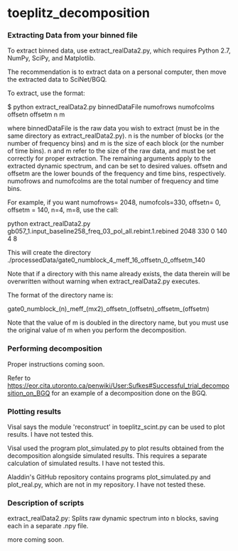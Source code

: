 # toeplitz_decomposition

### Extracting Data from your binned file ###

To extract binned data, use extract_realData2.py, which requires Python 2.7, NumPy, SciPy, and Matplotlib. 

The recommendation is to extract data on a personal computer, then move the extracted data to SciNet/BGQ.

To extract, use the format:

$ python extract_realData2.py binnedDataFile numofrows numofcolms offsetn offsetm n m

where binnedDataFile is the raw data you wish to extract (must be in the same directory as extract_realData2.py). n is the number of blocks (or the number of frequency bins) and m is the size of each block (or the number of time bins). n and m refer to the size of the raw data, and must be set correctly for proper extraction. The remaining arguments apply to the extracted dynamic spectrum, and can be set to desired values. offsetn and offsetm are the lower bounds of the frequency and time bins, respectively. numofrows and numofcolms are the total number of frequency and time bins.

For example, if you want numofrows= 2048, numofcols=330, offsetn= 0, offsetm = 140, n=4, m=8, use the call:

python extract_realData2.py gb057_1.input_baseline258_freq_03_pol_all.rebint.1.rebined 2048 330 0 140 4 8

This will create the directory ./processedData/gate0_numblock_4_meff_16_offsetn_0_offsetm_140

Note that if a directory with this name already exists, the data therein will be overwritten without warning when extract_realData2.py executes. 

The format of the directory name is:

gate0\_numblock\_(n)\_meff\_(mx2)\_offsetn\_(offsetn)\_offsetm\_(offsetm)

Note that the value of m is doubled in the directory name, but you must use the original value of m when you perform the decomposition.


### Performing decomposition ###
Proper instructions coming soon.

Refer to https://eor.cita.utoronto.ca/penwiki/User:Sufkes#Successful_trial_decomposition_on_BGQ for an example of a decomposition done on the BGQ.


### Plotting results ###

Visal says the module 'reconstruct' in toeplitz_scint.py can be used to plot results. I have not tested this. 

Visal used the program plot_simulated.py to plot results obtained from the decomposition alongside simulated results. This requires a separate calculation of simulated results. I have not tested this.

Aladdin's GitHub repository contains programs plot_simulated.py and plot_real.py, which are not in my repository. I have not tested these.

### Description of scripts ###

extract_realData2.py: Splits raw dynamic spectrum into n blocks, saving each in a separate .npy file. 

more coming soon.
